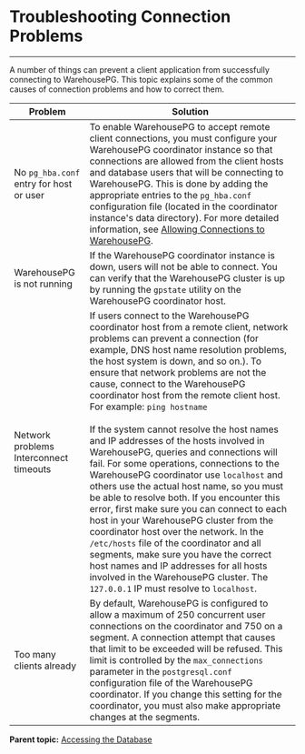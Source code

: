 # Troubleshooting Connection Problems
---

A number of things can prevent a client application from successfully connecting to WarehousePG. This topic explains some of the common causes of connection problems and how to correct them.

| Problem | Solution |
| ------- | -------- |
| No `pg_hba.conf` entry for host or user | To enable WarehousePG to accept remote client connections, you must configure your WarehousePG coordinator instance so that connections are allowed from the client hosts and database users that will be connecting to WarehousePG. This is done by adding the appropriate entries to the `pg_hba.conf` configuration file (located in the coordinator instance's data directory). For more detailed information, see [Allowing Connections to WarehousePG](../../client_auth.html#topic2). |
| WarehousePG is not running | If the WarehousePG coordinator instance is down, users will not be able to connect. You can verify that the WarehousePG cluster is up by running the `gpstate` utility on the WarehousePG coordinator host. |
| Network problems Interconnect timeouts | If users connect to the WarehousePG coordinator host from a remote client, network problems can prevent a connection (for example, DNS host name resolution problems, the host system is down, and so on.). To ensure that network problems are not the cause, connect to the WarehousePG coordinator host from the remote client host. For example: `ping hostname`<br/><br/>If the system cannot resolve the host names and IP addresses of the hosts involved in WarehousePG, queries and connections will fail. For some operations, connections to the WarehousePG coordinator use `localhost` and others use the actual host name, so you must be able to resolve both. If you encounter this error, first make sure you can connect to each host in your WarehousePG cluster from the coordinator host over the network. In the `/etc/hosts` file of the coordinator and all segments, make sure you have the correct host names and IP addresses for all hosts involved in the WarehousePG cluster. The `127.0.0.1` IP must resolve to `localhost`. |
| Too many clients already | By default, WarehousePG is configured to allow a maximum of 250 concurrent user connections on the coordinator and 750 on a segment. A connection attempt that causes that limit to be exceeded will be refused. This limit is controlled by the `max_connections` parameter in the `postgresql.conf` configuration file of the WarehousePG coordinator. If you change this setting for the coordinator, you must also make appropriate changes at the segments. |
        
**Parent topic:** [Accessing the Database](../access_db/accessing-the-database.html)